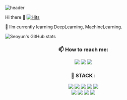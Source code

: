 ![header](https://capsule-render.vercel.app/api?type=SLICE&color=FFB6C1&height=200&section=header&text=Seoyun&fontSize=70&fontColor=FFFFFF)

Hi there 👋 [![Hits](https://hits.seeyoufarm.com/api/count/incr/badge.svg?url=https%3A%2F%2Fgithub.com%2Fseoyun2&count_bg=%23F5C4C4&title_bg=%23ED7575&icon=&icon_color=%23E7E7E7&title=visit&edge_flat=false)](https://hits.seeyoufarm.com)

🌱 I’m currently learning DeepLearning, MachineLearning.

![Seoyun's GitHub stats](https://github-readme-stats.vercel.app/api?username=seoyun2&show_icons=true&theme=buefy)

### <div align=center> 📫 How to reach me:</div>

<div align=center> </a>
<img src="https://img.shields.io/badge/Gmail-d14836?style=flat-square&logo=Gmail&logoColor=white&link=mailto:96seoyun@gmail.com"/>
<img src="https://img.shields.io/badge/Instagram-F08080?style=flat-square&logo=Instagram&logoColor=white&link=http://instagram.seoyun._2"/>
<img src="https://img.shields.io/badge/Naver-03C75A?style=flat-square&logo=Naver&logoColor=white&link=mailto:freesy116@naver.com"/></div>

### <div align=center>:wrench: STACK : </div>

<div align=center><img src="https://img.shields.io/badge/R-6495ED?style=flat-square&logo=R&logoColor=white"/></a>
<img src="https://img.shields.io/badge/Python-3766AB?style=flat-square&logo=Python&logoColor=white"/></a>
<img src="https://img.shields.io/badge/C++-00599C?style=flat-square&logo=C++&logoColor=white"/></a>
<img src="https://img.shields.io/badge/MySQL-4479A1?style=flat-square&logo=MySQL&logoColor=white"/></a>
<img src="https://img.shields.io/badge/GitHub-181717?style=flat-square&logo=GitHub&logoColor=white"/>
<br>
<img src="https://img.shields.io/badge/VirtualBox-394EFF?style=flat-square&logo=VirtualBox&logoColor=white"/>
<img src="https://img.shields.io/badge/VisualStudio Code-007ACC?style=flat-square&logo=VisualStudioCode&logoColor=white"/>
<img src="https://img.shields.io/badge/MicrosoftExcel-0078D4?style=flat-square&logo=MicrosoftExcel&logoColor=white"/>
<img src="https://img.shields.io/badge/MicrosoftWord-2B579A?style=flat-square&logo=MicrosoftWord&logoColor=white"/></div>

